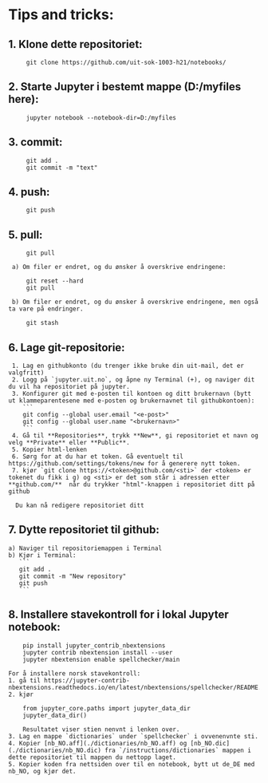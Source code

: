 # Tips and tricks:
## 1. Klone dette repositoriet: 
 
         git clone https://github.com/uit-sok-1003-h21/notebooks/
     
 
## 2. Starte Jupyter i bestemt mappe (D:/myfiles here): 
 
         jupyter notebook --notebook-dir=D:/myfiles
         
 
## 3. commit: 
 
         git add .
         git commit -m "text"
     
 
## 4. push: 
         
         git push
 
 
## 5. pull: 
     
         git pull
         
     a) Om filer er endret, og du ønsker å overskrive endringene:
         
         git reset --hard
         git pull
     
     b) Om filer er endret, og du ønsker å overskrive endringene, men også ta vare på endringer.
     
         git stash
         
 
## 6. Lage git-repositorie:

     1. Lag en githubkonto (du trenger ikke bruke din uit-mail, det er valgfritt)
     2. Logg på `jupyter.uit.no`, og åpne ny Terminal (+), og naviger dit du vil ha repositoriet på jupyter.
     3. Konfigurer git med e-posten til kontoen og ditt brukernavn (bytt ut klammeparentesene med e-posten og brukernavnet til githubkontoen):
        ```
        git config --global user.email "<e-post>"
        git config --global user.name "<brukernavn>"
        ```
     4. Gå til **Repositories**, trykk **New**, gi repositoriet et navn og velg **Private** eller **Public**. 
     5. Kopier html-lenken
     6. Sørg for at du har et token. Gå eventuelt til https://github.com/settings/tokens/new for å generere nytt token.
     7. kjør `git clone https://<token>@github.com/<sti>` der <token> er tokenet du fikk i g) og <sti> er det som står i adressen etter **github.com/**  når du trykker "html"-knappen i repositoriet ditt på github
 
      Du kan nå redigere repositoriet ditt
 
 
## 7. Dytte repositoriet til github:
    a) Naviger til repositoriemappen i Terminal
    b) Kjør i Terminal:
       ```
       git add .
       git commit -m "New repository"
       git push 
       ```
      
      
 
 
## 8. Installere stavekontroll for i lokal Jupyter notebook:
 
        pip install jupyter_contrib_nbextensions
        jupyter contrib nbextension install --user
        jupyter nbextension enable spellchecker/main
        
    For å installere norsk stavekontroll:
    1. gå til https://jupyter-contrib-nbextensions.readthedocs.io/en/latest/nbextensions/spellchecker/README.html
    2. kjør
    
        from jupyter_core.paths import jupyter_data_dir
        jupyter_data_dir()
        
        Resultatet viser stien nenvnt i lenken over. 
    3. Lag en mappe `dictionaries` under `spellchecker` i ovvenenvnte sti.
    4. Kopier [nb_NO.aff](./dictionaries/nb_NO.aff) og [nb_NO.dic](./dictionaries/nb_NO.dic) fra `/instructions/dictionaries` mappen i dette repositoriet til mappen du nettopp laget.
    5. Kopier koden fra nettsiden over til en notebook, bytt ut de_DE med nb_NO, og kjør det.
        
